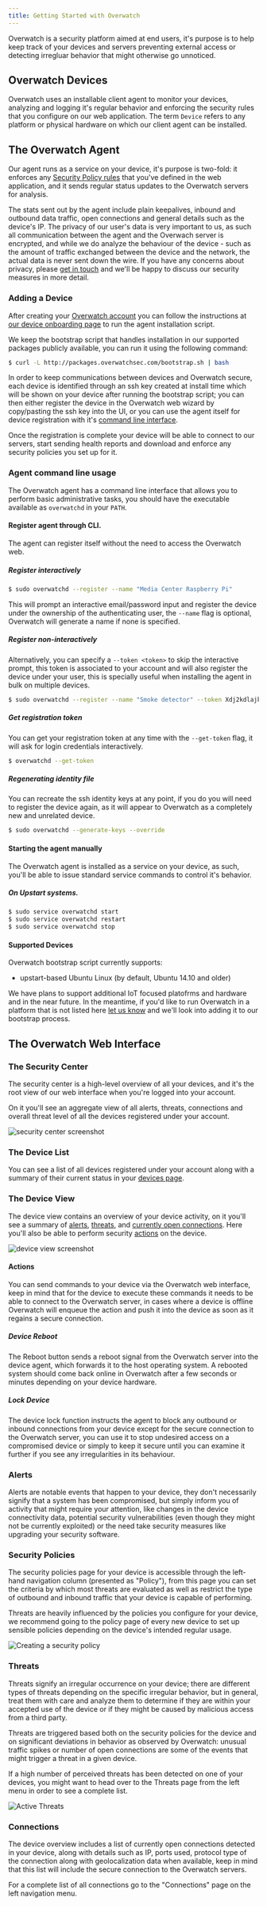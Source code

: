 ```yaml
---
title: Getting Started with Overwatch
---
```


Overwatch is a security platform aimed at end users, it's purpose is to help keep track of your devices and servers preventing external access or detecting irregluar behavior that might otherwise go unnoticed.


## Overwatch Devices

Overwatch uses an installable client agent to monitor your devices, analyzing and logging it's regular behavior and enforcing the security rules that you configure on our web application. The term `Device` refers to any platform or physical hardware on which our client agent can be installed.

## The Overwatch Agent

Our agent runs as a service on your device, it's purpose is two-fold: it enforces any [Security Policy rules](#security-policies) that you've defined in the web application, and it sends regular status updates to the Overwatch servers for analysis.

The stats sent out by the agent include plain keepalives, inbound and outbound data traffic, open connections and general details such as the device's IP. The privacy of our user's data is very important to us, as such all communication between the agent and the Overwach server is encrypted, and while we do analyze the behaviour of the device - such as the amount of traffic exchanged between the device and the network, the actual data is never sent down the wire. If you have any concerns about privacy, please [get in touch][get-in-touch] and we'll be happy to discuss our security measures in more detail.

### Adding a Device

After creating your [Overwatch account](https://app.overwatchsec.com/auth/signup) you can follow the instructions at [our device onboarding page](https://app.overwatchsec.com/welcome) to run the agent installation script.

We keep the bootstrap script that handles installation in our supported packages publicly available, you can run it using the following command:

```bash
$ curl -L http://packages.overwatchsec.com/bootstrap.sh | bash
```

In order to keep communications between devices and Overwatch secure, each device is identified through an ssh key created at install time which will be shown on your device after running the bootstrap script; you can then either register the device in the Overwatch web wizard by copy/pasting the ssh key into the UI, or you can use the agent itself for device registration with it's [command line interface](#agent-command-line-usage).

Once the registration is complete your device will be able to connect to our servers, start sending health reports and download and enforce any security policies you set up for it.

### Agent command line usage

The Overwatch agent has a command line interface that allows you to perform basic administrative tasks, you should have the executable available as `overwatchd` in your `PATH`.

#### Register agent through CLI.

The agent can register itself without the need to access the Overwatch web.

##### Register interactively

```bash
$ sudo overwatchd --register --name "Media Center Raspberry Pi"
```

This will prompt an interactive email/password input and register the device under the ownership of the authenticating user, the `--name` flag is optional, Overwatch will generate a name if none is specified.

##### Register non-interactively

Alternatively, you can specify a `--token <token>` to skip the interactive prompt, this token is associated to your account and will also register the device under your user, this is specially useful when installing the agent in bulk on multiple devices.

```bash
$ sudo overwatchd --register --name "Smoke detector" --token Xdj2kdlajk3dfjsk2j31hdlrgk3od12isdjiqk2m22i3jdfui
```

##### Get registration token

You can get your registration token at any time with the `--get-token` flag, it will ask for login credentials interactively.

```bash
$ overwatchd --get-token
```

##### Regenerating identity file

You can recreate the ssh identity keys at any point, if you do you will need to register the device again, as it will appear to Overwatch as a completely new and unrelated device.

```bash
$ sudo overwatchd --generate-keys --override
```

#### Starting the agent manually

The Overwatch agent is installed as a service on your device, as such, you'll be able to issue standard service commands to control it's behavior.

##### On Upstart systems.
```bash
$ sudo service overwatchd start
$ sudo service overwatchd restart
$ sudo service overwatchd stop
```

#### Supported Devices

Overwatch bootstrap script currently supports:

* upstart-based Ubuntu Linux (by default, Ubuntu 14.10 and older)

We have plans to support additional IoT focused platofrms and hardware and in the near future. In the meantime, if you'd like to run Overwatch in a platform that is not listed here [let us know][get-in-touch] and we'll look into adding it to our bootstrap process.

## The Overwatch Web Interface

### The Security Center

The security center is a high-level overview of all your devices, and it's the root view of our web interface when you're logged into your account.

On it you'll see an aggregate view of all alerts, threats, connections and overall threat level of all the devices registered under your account.

![security center screenshot](./img/security-center.png)

### The Device List

You can see a list of all devices registered under your account along with a summary of their current status in your [devices page](https://app.overwatchsec.com/devices).

### The Device View

The device view contains an overview of your device activity, on it you'll see a summary of [alerts](#alerts), [threats](#threats), and [currently open connections](#connections). Here you'll also be able to perform security [actions](#actions) on the device.

![device view screenshot](./img/device-view.png)

#### Actions

You can send commands to your device via the Overwatch web interface, keep in mind that for the device to execute these commands it needs to be able to connect to the Overwatch server, in cases where a device is offline Overwatch will enqueue the action and push it into the device as soon as it regains a secure connection.

##### Device Reboot

The Reboot button sends a reboot signal from the Overwatch server into the device agent, which forwards it to the host operating system. A rebooted system should come back online in Overwatch after a few seconds or minutes depending on your device hardware.

##### Lock Device

The device lock function instructs the agent to block any outbound or inbound connections from your device except for the secure connection to the Overwatch server, you can use it to stop undesired access on a compromised device or simply to keep it secure until you can examine it further if you see any irregularities in its behaviour.

###  Alerts

Alerts are notable events that happen to your device, they don't necessarily signify that a system has been compromised, but simply inform you of activity that might require your attention, like changes in the device connectivity data, potential security vulnerabilities (even though they might not be currently exploited) or the need take security measures like upgrading your security software.

### Security Policies

The security policies page for your device is accessible through the left-hand navigation column (presented as "Policy"), from this page you can set the criteria by which most threats are evaluated as well as restrict the type of outbound and inbound traffic that your device is capable of performing.

Threats are heavily influenced by the policies you configure for your device, we recommend going to the policy page of every new device to set up sensible policies depending on the device's intended regular usage.

![Creating a security policy](./img/policy-creation.gif)

### Threats

Threats signify an irregular occurrence on your device; there are different types of threats depending on the specific irregular behavior, but in general, treat them with care and analyze them to determine if they are within your accepted use of the device or if they might be caused by malicious access from a third party.

Threats are triggered based both on the security policies for the device and on significant deviations in behavior as observed by Overwatch: unusual traffic spikes or number of open connections are some of the events that might trigger a threat in a given device.

If a high number of perceived threats has been detected on one of your devices, you might want to head over to the Threats page from the left menu in order to see a complete list.

![Active Threats](./img/active-threats.png)

### Connections

The device overview includes a list of currently open connections detected in your device, along with details such as IP, ports used, protocol type of the connection along with geolocalization data when available, keep in mind that this list will include the secure connection to the Overwatch servers.

For a complete list of all connections go to the "Connections" page on the left navigation menu.

[get-in-touch]: mailto:inquiries@overwatchsec.com
